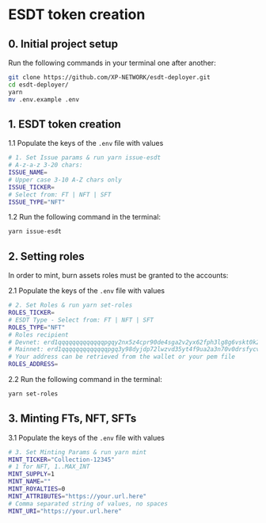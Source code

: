 # ESDT token creation

## 0. Initial project setup

Run the following commands in your terminal one after another:

```bash
git clone https://github.com/XP-NETWORK/esdt-deployer.git
cd esdt-deployer/
yarn
mv .env.example .env
```

## 1. ESDT token creation

1.1 Populate the keys of the `.env` file with values

```bash
# 1. Set Issue params & run yarn issue-esdt
# A-z-a-z 3-20 chars:
ISSUE_NAME=
# Upper case 3-10 A-Z chars only
ISSUE_TICKER=
# Select from: FT | NFT | SFT
ISSUE_TYPE="NFT"
```
1.2 Run the following command in the terminal:
```bash
yarn issue-esdt
```

## 2. Setting roles
In order to mint, burn assets roles must be granted to the accounts:

2.1 Populate the keys of the `.env` file with values

```bash
# 2. Set Roles & run yarn set-roles
ROLES_TICKER=
# ESDT Type - Select from: FT | NFT | SFT
ROLES_TYPE="NFT"
# Roles recipient
# Devnet: erd1qqqqqqqqqqqqqpgqy2nx5z4cpr90de4sga2v2yx62fph3lg8g6vskt0k2f
# Mainnet: erd1qqqqqqqqqqqqqpgq3y98dyjdp72lwzvd35yt4f9ua2a3n70v0drsfycvu8
# Your address can be retrieved from the wallet or your pem file
ROLES_ADDRESS=
```
2.2 Run the following command in the terminal:
```bash
yarn set-roles
```

## 3. Minting FTs, NFT, SFTs

3.1 Populate the keys of the `.env` file with values

```bash
# 3. Set Minting Params & run yarn mint
MINT_TICKER="Collection-12345"
# 1 for NFT, 1..MAX_INT
MINT_SUPPLY=1
MINT_NAME=""
MINT_ROYALTIES=0
MINT_ATTRIBUTES="https://your.url.here"
# Comma separated string of values, no spaces
MINT_URI="https://your.url.here"
```